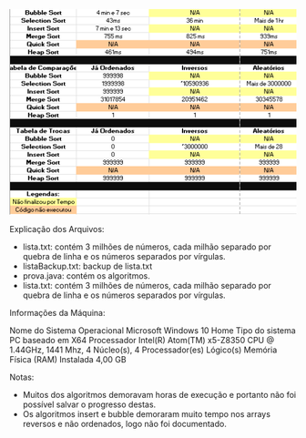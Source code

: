 ![Tabela de Códigos](tabela.png)

Explicação dos Arquivos:
  - lista.txt: contém 3 milhões de números, cada milhão separado por quebra de linha e os números separados por vírgulas.
  - listaBackup.txt: backup de lista.txt
  - prova.java: contém os algoritmos.
  - lista.txt: contém 3 milhões de números, cada milhão separado por quebra de linha e os números separados por vírgulas.

Informações da Máquina:

Nome do Sistema Operacional	Microsoft Windows 10 Home 
Tipo do sistema	PC baseado em X64
Processador	Intel(R) Atom(TM) x5-Z8350  CPU @ 1.44GHz, 1441 Mhz, 4 Núcleo(s), 4 Processador(es) Lógico(s)
Memória Física (RAM) Instalada	4,00 GB

Notas:
- Muitos dos algoritmos demoravam horas de execução e portanto não foi possível salvar o progresso destas.
- Os algoritmos insert e bubble demoraram muito tempo nos arrays reversos e não ordenados, logo não foi documentado.
